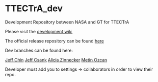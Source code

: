 TTECTrA_dev
===========

Development Repository between NASA and GT for TTECTrA

Please visit the [development wiki](https://github.com/jcchin/TTECTrA_dev/wiki)

The official release repository can be found [here](https://github.com/NASA/TTECTrA)

Dev branches can be found here:

[Jeff Chin](https://github.com/jcchin/TTECTrA_dev)
[Jeff Csank](https://github.com/jeffreycsank/TTECTrA_dev)
[Alicia Zinnecker](https://github.com/azinneck/TTECTrA_dev)
[Metin Ozcan](https://github.com/mfozcan/TTECTrA_dev)

Developer must add you to settings -> collaborators in order to view their repo.